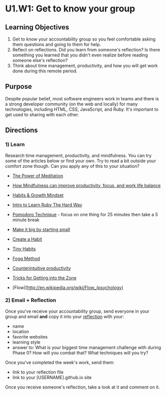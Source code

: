 # U1.W1: Get to know your group


## Learning Objectives
1. Get to know your accountability group so you feel comfortable asking them questions and going to them for help.
2. Reflect on reflections.  Did you learn from someone's reflection? Is there something you learned that you didn't even realize before reading someone else's reflection?
3. Think about time management, productivity, and how you will get work done during this remote period.

## Purpose

Despite popular belief, most software engineers work in teams and there is a strong developer community (on the web and locally) for many technologies, including HTML, CSS, JavaScript, and Ruby.  It's important to get used to sharing with each other.


## Directions

### 1) Learn

Research time management, productivity, and mindfulness. You can try some of the articles below or find your own.  Try to read a bit outside your comfort zone though. Can you apply any of this to your situation?

* [The Power of Meditation](http://blog.bufferapp.com/how-meditation-affects-your-brain)
* [How Mindfulness can improve productivity, focus, and work life balance](http://www.productivityninja.co.uk/getting-things-done-and-the-mindful-productivity-ninja/)
* [Habits & Growth Mindset](http://blog.bufferapp.com/the-habits-of-successful-people-they-have-a-growth-mindset)

* [Intro to Learn Ruby The Hard Way](http://ruby.learncodethehardway.org/book/intro.html)
* [Pomodoro Technique](http://pomodorotechnique.com/) - focus on one thing for 25 minutes then take a 5 minute break

* [Make it big by starting small](http://blog.bufferapp.com/make-it-big-by-starting-small)
* [Create a Habit](http://www.youtube.com/watch?v=C8XG02das-A)
* [Tiny Habits](http://www.youtube.com/watch?v=AdKUJxjn-R8)
* [Fogg Method](http://www.foggmethod.com/)

* [Counterintuitive productivity](http://paidtoexist.com/counterintuitive-productivity/)
* [Tricks for Getting into the Zone](http://www.themuse.com/advice/the-best-tricks-for-getting-in-the-zone-at-work)
* [Flow](http://en.wikipedia.org/wiki/Flow_(psychology)


### 2)  Email + Reflection

Once you've receive your accountability group, send everyone in your group and email **and** copy it into your [reflection](../reflection.md) with your:

* name
* location
* favorite websites
* learning style
* answer to: What is your biggest time management challenge with during Phase 0? How will you combat that? What techniques will you try?

Once you've completed the week's work, send them:
* link to your reflection file
* link to your [USERNAME].github.io site

Once you receive someone's reflection, take a look at it and comment on it.
